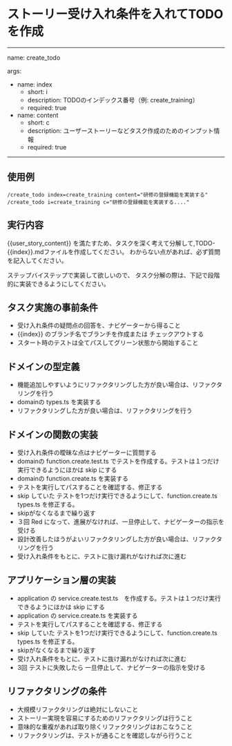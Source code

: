 # ストーリー受け入れ条件を入れてTODOを作成

---
name: create_todo

args:

- name: index
  - short: i
  - description: TODOのインデックス番号（例: create_training）
  - required: true
- name: content
  - short: c
  - description: ユーザーストーリーなどタスク作成のためのインプット情報
  - required: true

---

## 使用例

```
/create_todo index=create_training content="研修の登録機能を実装する"
/create_todo i=create_training c="研修の登録機能を実装する...."
```

## 実行内容

{{user_story_content}} を満たすため、タスクを深く考えて分解して,TODO-{{index}}.mdファイルを作成してください。
わからない点があれば、必ず質問を記入してください。

ステップバイステップで実装して欲しいので、
タスク分解の際は、下記で段階的に実装できるようにしてください。

## タスク実施の事前条件

* 受け入れ条件の疑問点の回答を、ナビゲーターから得ること
* {{index}} のブランチ名でブランチを作成または チェックアウトする
* スタート時のテストは全てパスしてグリーン状態から開始すること

## ドメインの型定義

* 機能追加しやすいようにリファクタリングした方が良い場合は、リファクタリングを行う
* domainの types.ts を実装する
* リファクタリングした方が良い場合は、リファクタリングを行う

## ドメインの関数の実装

* 受け入れ条件の曖昧な点はナビゲーターに質問する
* domainの function.create.test.ts でテストを作成する。テストは１つだけ実行できるようにほかは skip にする
* domainの function.create.ts を実装する
* テストを実行してパスすることを確認する、修正する
* skip していた テストを1つだけ実行できるようにして、function.create.ts types.ts を修正する。
* skipがなくなるまで繰り返す
* ３回 Red になって、進展がなければ、一旦停止して、ナビゲーターの指示を受ける
* 設計改善したほうがよいリファクタリングした方が良い場合は、リファクタリングを行う
* 受け入れ条件をもとに、テストに抜け漏れがなければ次に進む

## アプリケーション層の実装

* application の service.create.test.ts　を作成する。テストは１つだけ実行できるようにほかは skip にする
* application の service.create.ts を実装する
* テストを実行してパスすることを確認する、修正する
* skip していた テストを1つだけ実行できるようにして、function.create.ts types.ts を修正する。
* skipがなくなるまで繰り返す
* 受け入れ条件をもとに、テストに抜け漏れがなければ次に進む
* 3回 テストに失敗したら 一旦停止して、ナビゲーターの指示を受ける

## リファクタリングの条件

* 大規模リファクタリングは絶対にしないこと
* ストーリー実現を容易にするためのリファクタリングは行うこと
* 意味的な重複があれば取り除くリファクタリングはおこなうこと
* リファクタリングは、テストが通ることを確認しながら行うこと
